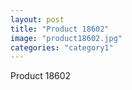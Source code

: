 ```yaml
---
layout: post
title: "Product 18602"
image: "product18602.jpg"
categories: "category1"
---
```

Product 18602

